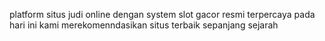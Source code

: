 platform situs judi online dengan system slot gacor resmi terpercaya pada hari ini kami merekomenndasikan situs terbaik sepanjang sejarah
